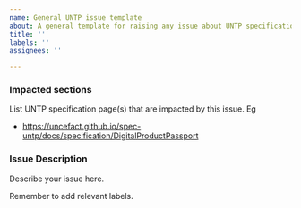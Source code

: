 ```yaml
---
name: General UNTP issue template
about: A general template for raising any issue about UNTP specification.
title: ''
labels: ''
assignees: ''

---
```


### Impacted sections

List UNTP specification page(s) that are impacted by this issue.  Eg

 - https://uncefact.github.io/spec-untp/docs/specification/DigitalProductPassport 

### Issue Description

Describe your issue here.

Remember to add relevant labels.
